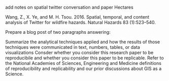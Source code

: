 add notes on spatial twitter conversation and paper Hectares

Wang, Z., X. Ye, and M. H. Tsou. 2016. Spatial, temporal, and content analysis of Twitter for wildfire hazards. Natural Hazards 83 (1):523–540.

Prepare a blog post of two paragraphs answering:

Summarize the analytical techniques applied and how the results of those techniques were communicated in text, numbers, tables, or data visualizations
Consder whether you consider this research paper to be reproducibile and whether you consider this paper to be replicable. Refer to the National Academies of Sciences, Engineering and Medicine definitions of reproducibility and replicability and our prior discussions about GIS as a Science.
